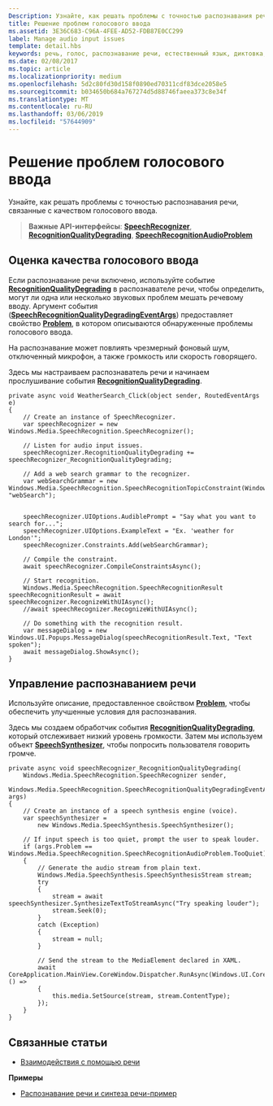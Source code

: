 ```yaml
---
Description: Узнайте, как решать проблемы с точностью распознавания речи, связанные с качеством голосового ввода.
title: Решение проблем голосового ввода
ms.assetid: 3E36C683-C96A-4FEE-AD52-FDB87E0CC299
label: Manage audio input issues
template: detail.hbs
keywords: речь, голос, распознавание речи, естественный язык, диктовка, ввод, взаимодействие с пользователем
ms.date: 02/08/2017
ms.topic: article
ms.localizationpriority: medium
ms.openlocfilehash: 5d2c80fd30d158f0890ed70311cdf83dce2058e5
ms.sourcegitcommit: b034650b684a767274d5d88746faeea373c8e34f
ms.translationtype: MT
ms.contentlocale: ru-RU
ms.lasthandoff: 03/06/2019
ms.locfileid: "57644909"
---
```

# <a name="manage-issues-with-audio-input"></a>Решение проблем голосового ввода


Узнайте, как решать проблемы с точностью распознавания речи, связанные с качеством голосового ввода.

> **Важные API-интерфейсы**: [**SpeechRecognizer**](https://msdn.microsoft.com/library/windows/apps/dn653226), [ **RecognitionQualityDegrading**](https://msdn.microsoft.com/library/windows/apps/dn653243), [ **SpeechRecognitionAudioProblem**](https://msdn.microsoft.com/library/windows/apps/dn631406)


## <a name="assess-audio-input-quality"></a>Оценка качества голосового ввода


Если распознавание речи включено, используйте событие [**RecognitionQualityDegrading**](https://msdn.microsoft.com/library/windows/apps/dn653243) в распознавателе речи, чтобы определить, могут ли одна или несколько звуковых проблем мешать речевому вводу. Аргумент события ([**SpeechRecognitionQualityDegradingEventArgs**](https://msdn.microsoft.com/library/windows/apps/dn631430)) предоставляет свойство [**Problem**](https://msdn.microsoft.com/library/windows/apps/dn631431), в котором описываются обнаруженные проблемы голосового ввода.

На распознавание может повлиять чрезмерный фоновый шум, отключенный микрофон, а также громкость или скорость говорящего.

Здесь мы настраиваем распознаватель речи и начинаем прослушивание события [**RecognitionQualityDegrading**](https://msdn.microsoft.com/library/windows/apps/dn653243).

```CSharp
private async void WeatherSearch_Click(object sender, RoutedEventArgs e)
{
    // Create an instance of SpeechRecognizer.
    var speechRecognizer = new Windows.Media.SpeechRecognition.SpeechRecognizer();

    // Listen for audio input issues.
    speechRecognizer.RecognitionQualityDegrading += speechRecognizer_RecognitionQualityDegrading;

    // Add a web search grammar to the recognizer.
    var webSearchGrammar = new Windows.Media.SpeechRecognition.SpeechRecognitionTopicConstraint(Windows.Media.SpeechRecognition.SpeechRecognitionScenario.WebSearch, "webSearch");


    speechRecognizer.UIOptions.AudiblePrompt = "Say what you want to search for...";
    speechRecognizer.UIOptions.ExampleText = "Ex. 'weather for London'";
    speechRecognizer.Constraints.Add(webSearchGrammar);

    // Compile the constraint.
    await speechRecognizer.CompileConstraintsAsync();

    // Start recognition.
    Windows.Media.SpeechRecognition.SpeechRecognitionResult speechRecognitionResult = await speechRecognizer.RecognizeWithUIAsync();
    //await speechRecognizer.RecognizeWithUIAsync();

    // Do something with the recognition result.
    var messageDialog = new Windows.UI.Popups.MessageDialog(speechRecognitionResult.Text, "Text spoken");
    await messageDialog.ShowAsync();
}
```

## <a name="manage-the-speech-recognition-experience"></a>Управление распознаванием речи


Используйте описание, предоставленное свойством [**Problem**](https://msdn.microsoft.com/library/windows/apps/dn631431), чтобы обеспечить улучшенные условия для распознавания.

Здесь мы создаем обработчик события [**RecognitionQualityDegrading**](https://msdn.microsoft.com/library/windows/apps/dn653243), который отслеживает низкий уровень громкости. Затем мы используем объект [**SpeechSynthesizer**](https://msdn.microsoft.com/library/windows/apps/dn298152), чтобы попросить пользователя говорить громче.

```CSharp
private async void speechRecognizer_RecognitionQualityDegrading(
    Windows.Media.SpeechRecognition.SpeechRecognizer sender,
    Windows.Media.SpeechRecognition.SpeechRecognitionQualityDegradingEventArgs args)
{
    // Create an instance of a speech synthesis engine (voice).
    var speechSynthesizer =
        new Windows.Media.SpeechSynthesis.SpeechSynthesizer();

    // If input speech is too quiet, prompt the user to speak louder.
    if (args.Problem == Windows.Media.SpeechRecognition.SpeechRecognitionAudioProblem.TooQuiet)
    {
        // Generate the audio stream from plain text.
        Windows.Media.SpeechSynthesis.SpeechSynthesisStream stream;
        try
        {
            stream = await speechSynthesizer.SynthesizeTextToStreamAsync("Try speaking louder");
            stream.Seek(0);
        }
        catch (Exception)
        {
            stream = null;
        }

        // Send the stream to the MediaElement declared in XAML.
        await CoreApplication.MainView.CoreWindow.Dispatcher.RunAsync(Windows.UI.Core.CoreDispatcherPriority.High, () =>
        {
            this.media.SetSource(stream, stream.ContentType);
        });
    }
}
```

## <a name="related-articles"></a>Связанные статьи


* [Взаимодействия с помощью речи](speech-interactions.md)

**Примеры**
* [Распознавание речи и синтеза речи-пример](https://go.microsoft.com/fwlink/p/?LinkID=619897)
 

 





